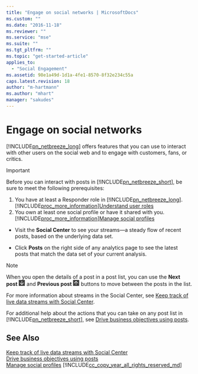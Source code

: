 ```yaml
---
title: "Engage on social networks | MicrosoftDocs"
ms.custom: ""
ms.date: "2016-11-18"
ms.reviewer: ""
ms.service: "mse"
ms.suite: ""
ms.tgt_pltfrm: ""
ms.topic: "get-started-article"
applies_to: 
  - "Social Engagement"
ms.assetid: 98e1a49d-1d1a-4fe1-8570-8f32e234c55a
caps.latest.revision: 18
author: "m-hartmann"
ms.author: "mhart"
manager: "sakudes"
---
```

# Engage on social networks
[!INCLUDE[pn_netbreeze_long](../includes/pn-netbreeze-long.md)] offers features that you can use to interact with other users on the social web and to engage with customers, fans, or critics.  
  
> [!IMPORTANT]
>  Before you can interact with posts in [!INCLUDE[pn_netbreeze_short](../includes/pn-netbreeze-short.md)], be sure to meet the following prerequisites:  
>   
>  1.  You have at least a Responder role in [!INCLUDE[pn_netbreeze_long](../includes/pn-netbreeze-long.md)]. [!INCLUDE[proc_more_information](../includes/proc-more-information.md)][Understand user roles](../social-engagement/user-roles.md)  
> 2.  You own at least one social profile or have it shared with you. [!INCLUDE[proc_more_information](../includes/proc-more-information.md)][Manage social profiles](../social-engagement/manage-social-profiles.md)  
  
-   Visit the **Social Center** to see your streams—a steady flow of recent posts, based on the underlying data set.  
  
-   Click **Posts** on the right side of any analytics page to see the latest posts that match the data set of your current analysis.  
  
> [!NOTE]
>  When you open the details of a post in a post list, you can use the **Next post** ![Next post](../social-engagement/media/next-post-symbol-social-engagement.png "Next post") and **Previous post** ![Previous post](../social-engagement/media/previous-post-icon.png "Previous post") buttons to move between the posts in the list.  
  
 For more information about streams in the Social Center, see [Keep track of live data streams with Social Center](../social-engagement/social-center.md).  
  
 For additional help about the actions that you can take on any post list in [!INCLUDE[pn_netbreeze_short](../includes/pn-netbreeze-short.md)], see [Drive business objectives using posts](../social-engagement/publish-react-posts.md).  
  
## See Also  
 [Keep track of live data streams with Social Center](../social-engagement/social-center.md)   
 [Drive business objectives using posts](../social-engagement/publish-react-posts.md)   
 [Manage social profiles](../social-engagement/manage-social-profiles.md)
[!INCLUDE[cc_copy_year_all_rights_reserved_md](../includes/cc-copy-year-all-rights-reserved.md)]
